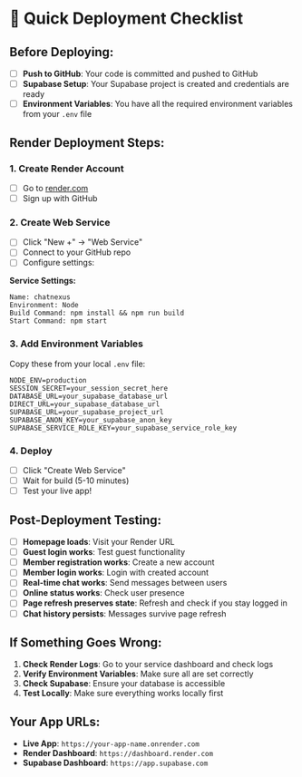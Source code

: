 # 🚀 Quick Deployment Checklist

## Before Deploying:

- [ ] **Push to GitHub**: Your code is committed and pushed to GitHub
- [ ] **Supabase Setup**: Your Supabase project is created and credentials are ready
- [ ] **Environment Variables**: You have all the required environment variables from your `.env` file

## Render Deployment Steps:

### 1. Create Render Account

- [ ] Go to [render.com](https://render.com)
- [ ] Sign up with GitHub

### 2. Create Web Service

- [ ] Click "New +" → "Web Service"
- [ ] Connect to your GitHub repo
- [ ] Configure settings:

**Service Settings:**

```
Name: chatnexus
Environment: Node
Build Command: npm install && npm run build
Start Command: npm start
```

### 3. Add Environment Variables

Copy these from your local `.env` file:

```
NODE_ENV=production
SESSION_SECRET=your_session_secret_here
DATABASE_URL=your_supabase_database_url
DIRECT_URL=your_supabase_database_url
SUPABASE_URL=your_supabase_project_url
SUPABASE_ANON_KEY=your_supabase_anon_key
SUPABASE_SERVICE_ROLE_KEY=your_supabase_service_role_key
```

### 4. Deploy

- [ ] Click "Create Web Service"
- [ ] Wait for build (5-10 minutes)
- [ ] Test your live app!

## Post-Deployment Testing:

- [ ] **Homepage loads**: Visit your Render URL
- [ ] **Guest login works**: Test guest functionality
- [ ] **Member registration works**: Create a new account
- [ ] **Member login works**: Login with created account
- [ ] **Real-time chat works**: Send messages between users
- [ ] **Online status works**: Check user presence
- [ ] **Page refresh preserves state**: Refresh and check if you stay logged in
- [ ] **Chat history persists**: Messages survive page refresh

## If Something Goes Wrong:

1. **Check Render Logs**: Go to your service dashboard and check logs
2. **Verify Environment Variables**: Make sure all are set correctly
3. **Check Supabase**: Ensure your database is accessible
4. **Test Locally**: Make sure everything works locally first

## Your App URLs:

- **Live App**: `https://your-app-name.onrender.com`
- **Render Dashboard**: `https://dashboard.render.com`
- **Supabase Dashboard**: `https://app.supabase.com`

